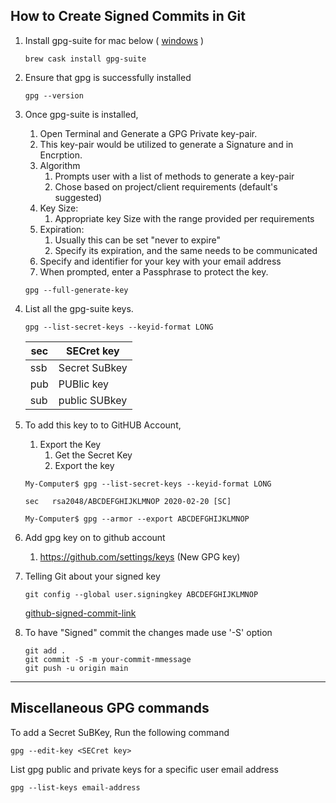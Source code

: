 ## How to Create Signed Commits in Git

1. Install gpg-suite for mac below ( [windows](https://gpgtools.org/) )

   ```
   brew cask install gpg-suite
   ```

2. Ensure that gpg is successfully installed

   ```
   gpg --version
   ```

3. Once gpg-suite is installed, 
   1. Open Terminal and Generate a GPG Private key-pair. 
   2. This key-pair would be utilized to generate a Signature and in Encrption.
   3. Algorithm
      1. Prompts user with a list of methods to generate a key-pair
      2. Chose based on project/client requirements (default's suggested)
   4. Key Size:
      1. Appropriate key Size with the range provided per requirements
   5. Expiration:
      1. Usually this can be set "never to expire"
      2. Specify its expiration, and the same needs to be communicated
   6. Specify and identifier for your key with your email address
   7. When prompted, enter a Passphrase to protect the key.
   

   ```
   gpg --full-generate-key
   ```

4. List all the gpg-suite keys.

    ```
    gpg --list-secret-keys --keyid-format LONG
    ```
    | sec | SECret key    |
    | --- | ------------- |
    | ssb | Secret SuBkey |
    | pub | PUBlic key    |
    | sub | public SUBkey |

5. To add this key to to GitHUB Account,

   1. Export the Key
      1. Get the Secret Key
      2. Export the key
   

   ```
   My-Computer$ gpg --list-secret-keys --keyid-format LONG

   sec   rsa2048/ABCDEFGHIJKLMNOP 2020-02-20 [SC]
   ```

   ```
   My-Computer$ gpg --armor --export ABCDEFGHIJKLMNOP
   ```

6. Add gpg key on to github account

   1. https://github.com/settings/keys (New GPG key)

7. Telling Git about your signed key

   ```
   git config --global user.signingkey ABCDEFGHIJKLMNOP

   ```

   [github-signed-commit-link](https://github.com/Sharu24/SignedCommits/settings/branch_protection_rules)

8. To have "Signed" commit the changes made use '-S' option
   ```
   git add .
   git commit -S -m your-commit-mmessage
   git push -u origin main
   ```

---

## Miscellaneous GPG commands

To add a Secret SuBKey, Run the following command

```gpg --edit-key <SECret key>```

List gpg public and private keys for a specific user email address

```gpg --list-keys email-address```
